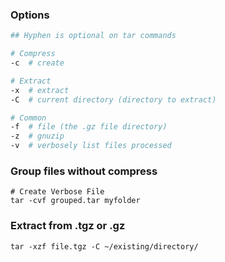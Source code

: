 ---
---

### Options
```bash
## Hyphen is optional on tar commands

# Compress
-c  # create

# Extract
-x  # extract
-C  # current directory (directory to extract)

# Common
-f  # file (the .gz file directory)
-z  # gnuzip
-v  # verbosely list files processed
```

### Group files without compress
```shell
# Create Verbose File
tar -cvf grouped.tar myfolder
```

### Extract from .tgz or .gz
```shell
tar -xzf file.tgz -C ~/existing/directory/
```
